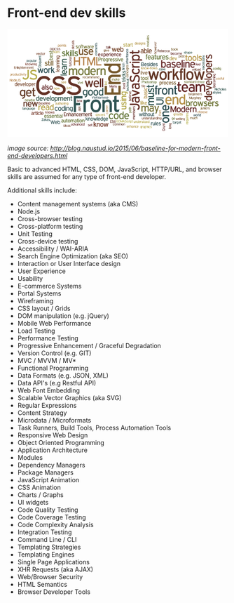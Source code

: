 # Front-end dev skills

![](../images/front-end-skills.png "http://blog.naustud.io/2015/06/baseline-for-modern-front-end-developers.html")

<cite>image source: <a href="http://blog.naustud.io/2015/06/baseline-for-modern-front-end-developers.html">http://blog.naustud.io/2015/06/baseline-for-modern-front-end-developers.html</a></cite>

Basic to advanced HTML, CSS, DOM, JavaScript, HTTP/URL, and browser skills are assumed for any type of front-end developer. 

Additional skills include:

* Content management systems (aka CMS)
* Node.js
* Cross-browser testing
* Cross-platform testing
* Unit Testing
* Cross-device testing
* Accessibility / WAI-ARIA
* Search Engine Optimization (aka SEO)
* Interaction or User Interface design
* User Experience
* Usability
* E-commerce Systems
* Portal Systems
* Wireframing
* CSS layout / Grids
* DOM manipulation (e.g. jQuery)
* Mobile Web Performance
* Load Testing
* Performance Testing
* Progressive Enhancement / Graceful Degradation
* Version Control (e.g. GIT)
* MVC / MVVM / MV* 
* Functional Programming
* Data Formats (e.g. JSON, XML)
* Data API's (e.g Restful API)
* Web Font Embedding
* Scalable Vector Graphics (aka SVG)
* Regular Expressions
* Content Strategy
* Microdata / Microformats
* Task Runners, Build Tools, Process Automation Tools
* Responsive Web Design
* Object Oriented Programming
* Application Architecture
* Modules
* Dependency Managers
* Package Managers
* JavaScript Animation
* CSS Animation
* Charts / Graphs
* UI widgets
* Code Quality Testing
* Code Coverage Testing
* Code Complexity Analysis
* Integration Testing
* Command Line / CLI 
* Templating Strategies
* Templating Engines
* Single Page Applications
* XHR Requests (aka AJAX)
* Web/Browser Security
* HTML Semantics
* Browser Developer Tools





